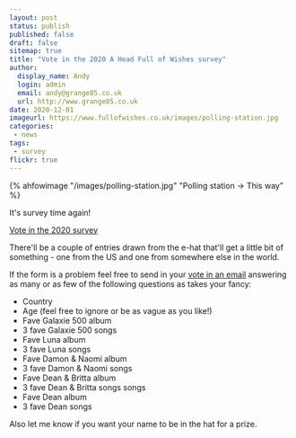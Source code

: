 ```yaml
---
layout: post
status: publish
published: false
draft: false
sitemap: true
title: "Vote in the 2020 A Head Full of Wishes survey"
author:
  display_name: Andy
  login: admin
  email: andy@grange85.co.uk
  url: http://www.grange85.co.uk
date: 2020-12-01
imageurl: https://www.fullofwishes.co.uk/images/polling-station.jpg
categories:
 - news
tags:
 - survey
flickr: true
---
```

{% ahfowimage "/images/polling-station.jpg" "Polling station -> This way" %}

It's survey time again!
	
<p><a class="btn btn-primary" href="https://forms.gle/LUHpwT2z6yX46ndk6" role="button">Vote in the 2020 survey</a></p>

There'll be a couple of entries drawn from the e-hat that'll get a little bit of something - one from the US and one from somewhere else in the world.

If the form is a problem feel free to send in your <a href="mailto:survey@fullofwishes.co.uk?Subject=AHFoW%202020%20Survey">vote in an email</a> answering as many or as few of the following questions as takes your fancy:

- Country
- Age (feel free to ignore or be as vague as you like!)
- Fave Galaxie 500 album 
- 3 fave Galaxie 500 songs
- Fave Luna album
- 3 fave Luna songs
- Fave Damon & Naomi album
- 3 fave Damon & Naomi songs
- Fave Dean & Britta album
- 3 fave Dean & Britta songs songs
- Fave Dean album
- 3 fave Dean songs

Also let me know if you want your name to be in the hat for a prize.


